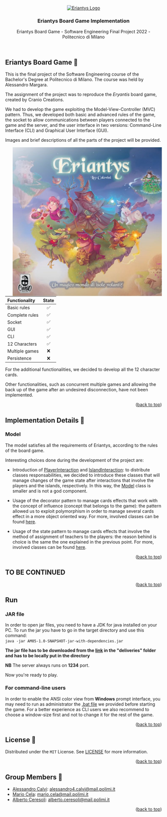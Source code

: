 <a name="readme-top"></a>

<!-- PROJECT LOGO -->
<br />
<div align="center">
  <a href="https://github.com/MarioCela/Eriantys_Board_Game_SE">
    <img src="src/resources/Images/LOGO.png" alt="Eriantys Logo" width="192">
  </a>

<h3 align="center">Eriantys Board Game Implementation</h3>

  <p align="center">
    Eriantys Board Game - Software Engineering Final Project 2022 - Politecnico di Milano
  </p>
  <br />
</div>



<!-- ABOUT THE PROJECT -->
## Eriantys Board Game :dragon:

This is the final project of the Software Engineering course of the Bachelor's Degree at Politecnico di Milano. The course was held by Alessandro Margara.

The assignment of the project was to reproduce the *Eryantis* board game, created by Cranio Creations.

We had to develop the game exploiting the Model-View-Controller (MVC) pattern. Thus, we developed both basic and advanced rules of the game, the socket to allow communications between players connected to the game and the server, and the user interface in two versions: Command-Line Interface (CLI) and Graphical User Interface (GUI).

Images and brief descriptions of all the parts of the project will be provided.

<img src="src/resources/Images/eriantys.jpg" width=480px px align="right" />
 
| Functionality    |                       State                        |
|:-----------------|:--------------------------------------------------:|
| Basic rules      | ✅ |
| Complete rules   | ✅ |
| Socket           | ✅ |
| GUI              | ✅ |
| CLI              | ✅ |
| 12 Characters    | ✅ |
| Multiple games   | ❌ |
| Persistence      | ❌ |

For the additional functionalities, we decided to develop all the 12 character cards.

Other functionalities, such as concurrent multiple games and allowing the back up of the game after an undesired disconnection, have not been implemented.

<p align="right">(<a href="#readme-top">back to top</a>)</p>

## Implementation Details :dragon_face:

### Model

The model satisfies all the requirements of Eriantys, according to the rules of the board game.

Interesting choices done during the development of the project are:

* Introduction of [PlayerInteraction](src/main/java/it/polimi/ingsw/Model/Player/PlayerInteraction.java) and [IslandInteraction](src/main/java/it/polimi/ingsw/Model/Island/IslandInteraction.java): to distribute classes responsabilities, we decided to introduce these classes that will manage changes of the game state after interactions that involve the players and the islands, respectively. In this way, the [Model](src/main/java/it/polimi/ingsw/Model/Model.java) class is smaller and is not a god component.

* Usage of the decorator pattern to manage cards effects that work with the concept of influence (concept that belongs to the game): the pattern allowed us to exploit polymorphism in order to manage several cards effect in a more object oriented way. For more, involved classes can be found [here](src/main/java/it/polimi/ingsw/Model/Influence/).

* Usage of the state pattern to manage cards effects that involve the method of assignment of teachers to the players: the reason behind is choice is the same the one explained in the previous point. For more, involved classes can be found [here](src/main/java/it/polimi/ingsw/Model/Teacher/).

<p align="right">(<a href="#readme-top">back to top</a>)</p>

## TO BE CONTINUED

<p align="right">(<a href="#readme-top">back to top</a>)</p>



<!-- RUN -->
## Run

### JAR file

In order to open jar files, you need to have a JDK for java installed on your PC.  To run the jar you have to go in the target directory and use this command:  
```java -jar AM05-1.0-SNAPSHOT-jar-with-dependencies.jar``` <p> **The jar file has to be downloaded from the [link](https://polimi365-my.sharepoint.com/:u:/g/personal/10680462_polimi_it/Ed2xABxEAOxLhCfPCKUHEVIBsf4S4F87e2pkwOHbYGWvow?e=Qhd5t4) in the "deliveries" folder and has to be locally put in the directory**</p>
  
**NB** The server always runs on **1234** port.

Now you're ready to play.  

### For command-line users

In order to enable the ANSI color view from **Windows** prompt interface, you may need to run as administrator the [.bat file](https://github.com/MarioCela/Eriantys_Board_Game_SE/blob/main/EnableAnsiCmd.bat) we provided before starting the game.  For a better experience as CLI users
we also recommend to choose a window-size first and not to change it for the rest of the game.

<p align="right">(<a href="#readme-top">back to top</a>)</p>



<!-- LICENSE -->
## License 📄

Distributed under the `MIT` License. See [LICENSE](https://github.com/MarioCela/Eriantys_Board_Game_SE/blob/main/LICENSE) for more information.

<p align="right">(<a href="#readme-top">back to top</a>)</p>



<!-- CONTACT -->
## Group Members 👥

* [Alessandro Calvi](https://github.com/alecalvi00): alessandro4.calvi@mail.polimi.it  
* [Mario Cela](https://github.com/MarioCela): mario.cela@mail.polimi.it  
* [Alberto Ceresoli](https://github.com/AlbertoCeresoli): alberto.ceresoli@mail.polimi.it  

<p align="right">(<a href="#readme-top">back to top</a>)</p>
